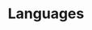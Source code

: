 ---
tags: languages_en
title: Languages
list:
    - name: dutch
      level: native
    - name: english
      level: native-like
    - name: français
      level: intermediate
---